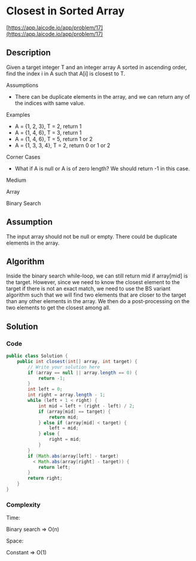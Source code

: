 <!----- Conversion time: 0.594 seconds.


Using this Markdown file:

1. Cut and paste this output into your source file.
2. See the notes and action items below regarding this conversion run.
3. Check the rendered output (headings, lists, code blocks, tables) for proper
   formatting and use a linkchecker before you publish this page.

Conversion notes:

* GD2md-html version 1.0β13
* Tue Jan 15 2019 04:29:49 GMT-0800 (PST)
* Source doc: https://docs.google.com/open?id=14d3-_1Jm3KntVfv8XLVLAVnIsDi4SM644Z34Be0cINc
----->



# Closest in Sorted Array

[https://app.laicode.io/app/problem/17](https://app.laicode.io/app/problem/17)


## Description

Given a target integer T and an integer array A sorted in ascending order, find the index i in A such that A\[i\] is closest to T.

Assumptions



*   There can be duplicate elements in the array, and we can return any of the indices with same value.

Examples



*   A = {1, 2, 3}, T = 2, return 1
*   A = {1, 4, 6}, T = 3, return 1
*   A = {1, 4, 6}, T = 5, return 1 or 2
*   A = {1, 3, 3, 4}, T = 2, return 0 or 1 or 2

Corner Cases



*   What if A is null or A is of zero length? We should return -1 in this case.

Medium

Array

Binary Search


## Assumption

The input array should not be null or empty. There could be duplicate elements in the array.


## Algorithm

Inside the binary search while-loop, we can still return mid if array\[mid\] is the target. However, since we need to know the closest element to the target if there is not an exact match, we need to use the BS variant algorithm such that we will find two elements that are closer to the target than any other elements in the array. We then do a post-processing on the two elements to get the closest among all.




## Solution


### Code


```java
public class Solution {
    public int closest(int[] array, int target) {
        // Write your solution here
        if (array == null || array.length == 0) {
            return -1;
        }
        int left = 0;
        int right = array.length - 1;
        while (left + 1 < right) {
            int mid = left + (right - left) / 2;
            if (array[mid] == target) {
                return mid;
            } else if (array[mid] < target) {
                left = mid;
            } else {
                right = mid;
            }
        }
        if (Math.abs(array[left] - target)
          < Math.abs(array[right] - target)) {
            return left;
        }
        return right;
    }
}
```



### Complexity

Time:

Binary search ⇒ O(n)

Space:

Constant ⇒ O(1)


<!-- GD2md-html version 1.0β13 -->
